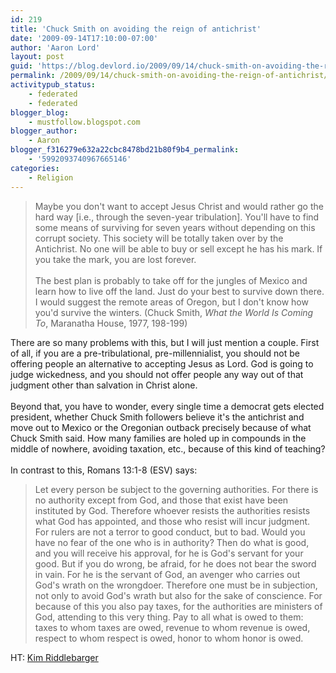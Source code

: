 ```yaml
---
id: 219
title: 'Chuck Smith on avoiding the reign of antichrist'
date: '2009-09-14T17:10:00-07:00'
author: 'Aaron Lord'
layout: post
guid: 'https://blog.devlord.io/2009/09/14/chuck-smith-on-avoiding-the-reign-of-antichrist/'
permalink: /2009/09/14/chuck-smith-on-avoiding-the-reign-of-antichrist/
activitypub_status:
    - federated
    - federated
blogger_blog:
    - mustfollow.blogspot.com
blogger_author:
    - Aaron
blogger_f316279e632a22cbc8478bd21b80f9b4_permalink:
    - '5992093740967665146'
categories:
    - Religion
---
```


<blockquote>Maybe you don't want to accept Jesus Christ and would rather go the hard way [i.e., through the seven-year tribulation].  You'll have to find some means of surviving for seven years without depending on this corrupt society.  This society will be totally taken over by the Antichrist.  No one will be able to buy or sell except he has his mark.  If you take the mark, you are lost forever.<br /><br />The best plan is probably to take off for the jungles of Mexico and learn how to live off the land.  Just do your best to survive down there.  I would suggest the remote areas of Oregon, but I don't know how you'd survive the winters.  (Chuck Smith, <i>What the World Is Coming To</i>, Maranatha House, 1977, 198-199)</blockquote>There are so many problems with this, but I will just mention a couple.  First of all, if you are a pre-tribulational, pre-millennialist, you should not be offering people an alternative to accepting Jesus as Lord.  God is going to judge wickedness, and you should not offer people any way out of that judgment other than salvation in Christ alone.<br /><br />Beyond that, you have to wonder, every single time a democrat gets elected president, whether Chuck Smith followers believe it's the antichrist and move out to Mexico or the Oregonian outback precisely because of what Chuck Smith said.  How many families are holed up in compounds in the middle of nowhere, avoiding taxation, etc., because of this kind of teaching?<br /><br />In contrast to this, Romans 13:1-8 (ESV) says: <blockquote>Let every person be subject to the governing authorities. For there is no authority except from God, and those that exist have been instituted by God. Therefore whoever resists the authorities resists what God has appointed, and those who resist will incur judgment.  For rulers are not a terror to good conduct, but to bad. Would you have no fear of the one who is in authority? Then do what is good, and you will receive his approval,  for he is God's servant for your good. But if you do wrong, be afraid, for he does not bear the sword in vain. For he is the servant of God, an avenger who carries out God's wrath on the wrongdoer.  Therefore one must be in subjection, not only to avoid God's wrath but also for the sake of conscience.  For because of this you also pay taxes, for the authorities are ministers of God, attending to this very thing.  Pay to all what is owed to them: taxes to whom taxes are owed, revenue to whom revenue is owed, respect to whom respect is owed, honor to whom honor is owed.</blockquote>HT: <a href="http://kimriddlebarger.squarespace.com/the-latest-post/2009/9/6/who-said-that.html">Kim Riddlebarger</a><div class="blogger-post-footer"><img width='1' height='1' src='https://blogger.googleusercontent.com/tracker/2602771351651662379-5992093740967665146?l=mustfollow.blogspot.com' alt='' /></div>